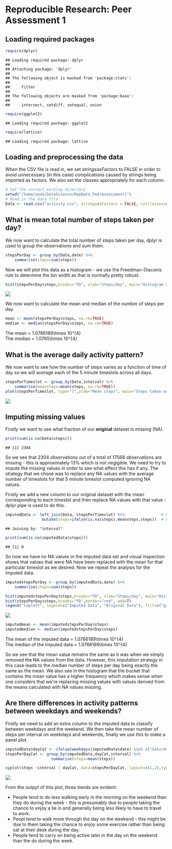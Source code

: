 # Reproducible Research: Peer Assessment 1
## Loading required packages

```r
require(dplyr)
```

```
## Loading required package: dplyr
## 
## Attaching package: 'dplyr'
## 
## The following object is masked from 'package:stats':
## 
##     filter
## 
## The following objects are masked from 'package:base':
## 
##     intersect, setdiff, setequal, union
```

```r
require(ggplot2)
```

```
## Loading required package: ggplot2
```

```r
require(lattice)
```

```
## Loading required package: lattice
```

## Loading and preprocessing the data

When the CSV file is read in, we set *stringsasFactors* to FALSE in order to avoid unnecessary (in this case) complications caused by strings being imported as factors. We also set the classes appropriately for each column.


```r
# Set the correct working directory
setwd("/home/sean/DataScience/RepData_PeerAssessment1")
# Read in the data file
Data <- read.csv("activity.csv", stringsAsFactors = FALSE, colClasses=c("numeric", "Date", "numeric"))
```



## What is mean total number of steps taken per day?

We now want to calculate the total number of steps taken per day, dplyr is used to group the observations and sum them.


```r
stepsPerDay <- group_by(Data,date) %>%
    summarise(steps=sum(steps))
```

Now we will plot this data as a histogram - we use the Freedman-Diaconis rule to determine the bin width as that is normally pretty robust.


```r
hist(stepsPerDay$steps,breaks="FD", xlab="Steps/day", main="Histogram of The Number of Steps Per Day")
```

![](PA1_template_files/figure-html/unnamed-chunk-4-1.png) 

We now want to calculate the mean and median of the number of steps per day.


```r
mean <- mean(stepsPerDay$steps, na.rm=TRUE)
median <- median(stepsPerDay$steps, na.rm=TRUE)
```
 The mean = 1.0766189\times 10^{4}  
 The median = 1.0765\times 10^{4}
 
## What is the average daily activity pattern?

We now want to see how the number of steps varies as a function of time of day so we will average each of the 5 minute timeslots across all days.


```r
stepsPerTimeslot <- group_by(Data,interval) %>%
    summarise(meansteps=mean(steps, na.rm=TRUE))
plot(stepsPerTimeslot, type="l",ylab="Mean steps", main="Steps taken on average through the week \n during each 5 minute sample interval")
```

![](PA1_template_files/figure-html/unnamed-chunk-6-1.png) 


## Imputing missing values

Firstly we want to see what fraction of our **original** dataset is missing (NA).


```r
print(sum(is.na(Data$steps)))
```

```
## [1] 2304
```

So we see that 2304 observations out of a total of 17568 observations are missing - this is approximately 13% which is not negigible. We need to try to impute the missing values in order to see what effect this has if any. The strategy that we chose was to replace any NA values with the average number of timeslots for that 5 minute timeslot computed ignoring NA values.

Firstly we add a new column to our original dataset with the mean corresponding to each timeslot and then replace NA values with that value -  dplyr pipe is used to do this.


```r
imputedData <- left_join(Data, stepsPerTimeslot) %>%                # Merge data from stepsPerTimeslot - join will be on interval
                mutate(steps=ifelse(is.na(steps),meansteps,steps))  # Replace steps with the corresponding mean if its NA
```

```
## Joining by: "interval"
```

```r
print(sum(is.na(imputedData$steps)))
```

```
## [1] 0
```

So now we have no NA values in the imputed data set and visual inspection shows that values that were NA have been replaced with the mean for that particular timeslot as we desired. Now we repeat the analysis for the imputed data.


```r
imputedstepsPerDay <- group_by(imputedData,date) %>%
    summarise(steps=sum(steps))
```


```r
hist(imputedstepsPerDay$steps,breaks="FD", xlab="Steps/day", main="Histogram of The Number of Steps Per Day",col="gray")
hist(stepsPerDay$steps,breaks="FD",border="red", add=T)
legend("topleft", legend=c("Imputed Data", "Original Data"), fill=c("gray", NULL), border=c("black", "red"))
```

![](PA1_template_files/figure-html/unnamed-chunk-10-1.png) 


```r
imputedmean <- mean(imputedstepsPerDay$steps)
imputedmedian <- median(imputedstepsPerDay$steps)
```

 The mean of the imputed data = 1.0766189\times 10^{4}  
 The median of the imputed data = 1.0766189\times 10^{4}
 
So we see that the mean value remains the same as it was when we simply removed the NA values from the data. However, this imputation strategy in this case leads to the median number of steps per day being exactly the same as the mean. We also see in the histogram that the bucket that contains the mean value has a higher frequency which makes sense when one considers that we're replacing missing values with values derived from the means calculated with NA values missing.

## Are there differences in activity patterns between weekdays and weekends?

Firstly we need to add an extra column to the imputed data to classify between weekdays and the weekend. We then take the mean number of steps per interval on weekdays and weekends, finally we use this to make a panel plot.


```r
imputedData$dayCat <- ifelse(weekdays(imputedData$date) %in% c("Saturday", "Sunday"), "weekend", "weekday")
stepsPerDayCat <- group_by(imputedData,dayCat,interval) %>%
                    summarise(steps=mean(steps))

xyplot(steps ~interval | dayCat, data=stepsPerDayCat, layout=c(1,2),type=c("l","l"), ylab="Mean Steps")
```

![](PA1_template_files/figure-html/unnamed-chunk-12-1.png) 

From the outpyt of this plot, three trends are evident:

* People tend to do less walking early in the morning on the weekend than they do during the week - this is presumably due to people taking the chance to enjoy a lie in and generally being less likely to have to travel to work.
* Peopl tend to walk more through the day on the weekend - this might be due to them taking the chance to enjoy some exercise rather than being sat at their desk during the day.
* People tend to carry on being active later in the day on the weekend than the do during the week.
